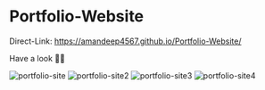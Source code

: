 # Portfolio-Website

Direct-Link: https://amandeep4567.github.io/Portfolio-Website/

Have a look 👨‍💻

![portfolio-site](https://user-images.githubusercontent.com/90441055/186463362-b74ae9df-af0a-4a8f-9662-ecd17789ee6f.png)
![portfolio-site2](https://user-images.githubusercontent.com/90441055/186463369-aabe341a-70b9-4b27-9037-81f6ffba090a.png)
![portfolio-site3](https://user-images.githubusercontent.com/90441055/186463373-d2410f32-a806-4f43-bd69-362e99f23bd5.png)
![portfolio-site4](https://user-images.githubusercontent.com/90441055/186463375-dcfb5e99-7f24-4d79-8971-180d27adb332.png)

